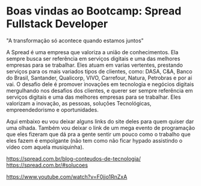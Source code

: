 # Boas vindas ao Bootcamp: Spread Fullstack Developer

"A transformação só acontece quando estamos juntos"

A Spread é uma empresa que valoriza a união de conhecimentos. Ela sempre busca ser referência em serviços digitais e uma das melhores empresas para se trabalhar.
Eles atuam em varias vertentes, prestando serviços para os mais variados tipos de clientes, como: DASA, C&A, Banco do Brasil, Santander, Qualicorp, VIVO, Carrefour, Natura, Petrobras e por ai vai.
O desafio dele é promover inovações em tecnologia e negócios digitais mergulhando nos desafios dos clientes, e querer ser sempre referência em serviços digitais e uma das melhores empresas para se trabalhar.
Eles valorizam a inovação, as pessoas, soluções Tecnológicas, empreendedorismo e oportunidades.

Aqui embaixo eu vou deixar alguns links do site deles para quem quiser dar uma olhada. Também vou deixar o link de um mega evento de programação que eles fizeram que dá pra a gente sentir um pouco como o trabalho que eles fazem é empolgante (não tem como não ficar hypado assistindo o vídeo com aquela musiquinha).

https://spread.com.br/blog-conteudos-de-tecnologia/
https://spread.com.br/#solucoes

https://www.youtube.com/watch?v=F0jjo1RnZxA